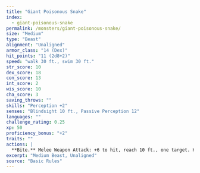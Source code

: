 ```yaml
---
title: "Giant Poisonous Snake"
index:
  - giant-poisonous-snake
permalink: /monsters/giant-poisonous-snake/
size: "Medium"
type: "Beast"
alignment: "Unaligned"
armor_class: "14 (Dex)"
hit_points: "11 (2d8+2)"
speed: "walk 30 ft., swim 30 ft."
str_score: 10
dex_score: 18
con_score: 13
int_score: 2
wis_score: 10
cha_score: 3
saving_throws: ""
skills: "Perception +2"
senses: "Blindsight 10 ft., Passive Perception 12"
languages: ""
challenge_rating: 0.25
xp: 50
proficiency_bonus: "+2"
traits: ""
actions: |
  **Bite.** Melee Weapon Attack: +6 to hit, reach 10 ft., one target. Hit: 6 (1d4 + 4) piercing damage, and the target must make a DC 11 Constitution saving throw, taking 10 (3d6) poison damage on a failed save, or half as much damage on a successful one.
excerpt: "Medium Beast, Unaligned"
source: "Basic Rules"
---
```

